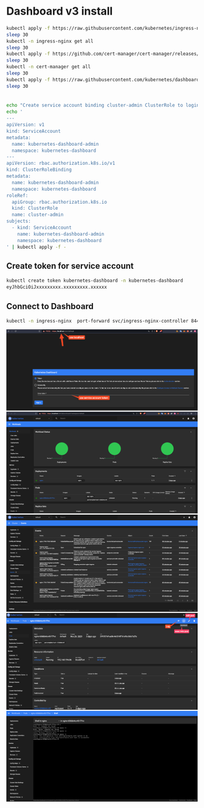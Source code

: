 # Dashboard v3 install

```bash
kubectl apply -f https://raw.githubusercontent.com/kubernetes/ingress-nginx/controller-v1.8.2/deploy/static/provider/cloud/deploy.yaml
sleep 30
kubectl -n ingress-nginx get all
sleep 30
kubectl apply -f https://github.com/cert-manager/cert-manager/releases/download/v1.12.4/cert-manager.yaml
sleep 30
kubectl -n cert-manager get all
sleep 30
kubectl apply -f https://raw.githubusercontent.com/kubernetes/dashboard/v3.0.0-alpha0/charts/kubernetes-dashboard.yaml
sleep 30


echo "Create service account binding cluster-admin ClusterRole to login Dashboard"
echo '
---
apiVersion: v1
kind: ServiceAccount
metadata:
  name: kubernetes-dashboard-admin
  namespace: kubernetes-dashboard
---
apiVersion: rbac.authorization.k8s.io/v1
kind: ClusterRoleBinding
metadata:
  name: kubernetes-dashboard-admin
  namespace: kubernetes-dashboard
roleRef:
  apiGroup: rbac.authorization.k8s.io
  kind: ClusterRole
  name: cluster-admin
subjects:
  - kind: ServiceAccount
    name: kubernetes-dashboard-admin
    namespace: kubernetes-dashboard
' | kubectl apply -f -
```

## Create token for service account
```bash
kubectl create token kubernetes-dashboard -n kubernetes-dashboard                
eyJhbGciOiJxxxxxxxxx.xxxxxxxxx.xxxxxx
```

## Connect to Dashboard
```bash
kubectl -n ingress-nginx  port-forward svc/ingress-nginx-controller 8443:443
```
![](./dashboard-1.png)
![](./dashboard-2.png)
![](./dashboard-3.png)
![](./dashboard-4.png)
![](./dashboard-5.png)
